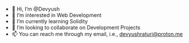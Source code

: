 - 👋 Hi, I’m @Devyush
- 👀 I’m interested in Web Development
- 🌱 I’m currently learning Solidity
- 💞️ I’m looking to collaborate on Development Projects
- 📫 You can reach me through my email, i.e., devyushraturi@proton.me

<!---
Devyush/Devyush is a ✨ special ✨ repository because its `README.md` (this file) appears on your GitHub profile.
You can click the Preview link to take a look at your changes.
--->

